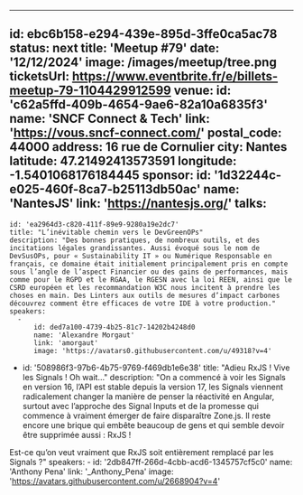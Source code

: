 ---
id: ebc6b158-e294-439e-895d-3ffe0ca5ac78
status: next
title: 'Meetup #79'
date: '12/12/2024'
image: /images/meetup/tree.png
ticketsUrl: https://www.eventbrite.fr/e/billets-meetup-79-1104429912599
venue:
  id: 'c62a5ffd-409b-4654-9ae6-82a10a6835f3'
  name: 'SNCF Connect & Tech'
  link: 'https://vous.sncf-connect.com/'
  postal_code: 44000
  address: 16 rue de Cornulier
  city: Nantes
  latitude: 47.21492413573591
  longitude: -1.5401068176184445
sponsor:
    id: '1d32244c-e025-460f-8ca7-b25113db50ac'
    name: 'NantesJS'
    link: 'https://nantesjs.org/'
talks:
  -
    id: 'ea2964d3-c820-411f-89e9-9280a19e2dc7'
    title: "L’inévitable chemin vers le DevGreenOPs"
    description: "Des bonnes pratiques, de nombreux outils, et des incitations légales grandissantes. Aussi évoqué sous le nom de DevSusOPs, pour « Sustainability IT » ou Numérique Responsable en français, ce domaine était initialement principalement pris en compte sous l’angle de l’aspect Financier ou des gains de performances, mais comme pour le RGPD et le RGAA, le RGESN avec la loi REEN, ainsi que le CSRD européen et les recommandation W3C nous incitent à prendre les choses en main. Des Linters aux outils de mesures d’impact carbones découvrez comment être efficaces de votre IDE à votre production."
    speakers:
      -
          id: ded7a100-4739-4b25-81c7-14202b4248d0
          name: 'Alexandre Morgaut'
          link: 'amorgaut'
          image: 'https://avatars0.githubusercontent.com/u/49318?v=4'
  -
    id: '508986f3-97b6-4b75-9769-f469db1e6e38'
    title: "Adieu RxJS ! Vive les Signals ! Oh wait…"
    description: "On a commencé à voir les Signals en version 16, l’API est stable depuis la version 17, les Signals viennent radicalement changer la manière de penser la réactivité en Angular, surtout avec l’approche des Signal Inputs et de la promesse qui commence à vraiment émerger de faire disparaître Zone.js. Il reste encore une brique qui embête beaucoup de gens et qui semble devoir être supprimée aussi : RxJS !

Est-ce qu’on veut vraiment que RxJS soit entièrement remplacé par les Signals ?"
    speakers:
      -
          id: '2db847ff-266d-4cbb-acd6-1345757cf5c0'
          name: 'Anthony Pena'
          link: '_Anthony_Pena'
          image: 'https://avatars.githubusercontent.com/u/2668904?v=4'
